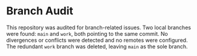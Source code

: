 # Branch Audit

This repository was audited for branch-related issues. Two local branches were found: `main` and `work`, both pointing to the same commit. No divergences or conflicts were detected and no remotes were configured. The redundant `work` branch was deleted, leaving `main` as the sole branch.

